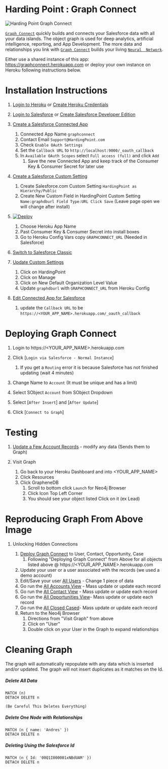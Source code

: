 # Harding Point : Graph Connect
 

![Harding Point Graph Connect](https://static.wixstatic.com/media/983560_7563ad3d347646e1a792e19a2c14e44c~mv2_d_2754_1836_s_2.png/v1/fill/w_1545,h_1030,al_c,usm_0.66_1.00_0.01/983560_7563ad3d347646e1a792e19a2c14e44c~mv2_d_2754_1836_s_2.png "Harding Point Graph Connect")


[`Graph Connect`](http://www.HardingPoint.com) quickly builds and connects your Salesforce data with all your data 
islands.  The object graph is used for deep analytics, artificial intelligence, reporting, and App Development. The 
more data and relationships you link with [`Graph Connect`](http://www.HardingPoint.com) builds your living [`Neural 
Network`](http://www.HardingPoint.com).

Either use a shared instance of this app: https://graphconnect.herokuapp.com or deploy your own instance on Heroku
following instructions below.

# Installation Instructions
1. [Login to Heroku](https://id.heroku.com/login) or [Create Heroku Credentials](https://signup.heroku.com)
1. [Login to Salesforce](https://login.salesforce.com) or [Create Salesforce Developer Edition](https://developer.salesforce.com/signup)

1. [Create a Salesforce Connected App](https://login.salesforce.com/app/mgmt/forceconnectedapps/forceAppEdit.apexp)
    1. Connected App Name `graphconnect`
    1. Contact Email `Support@HardingPoint.com`
    1. Check `Enable OAuth Settings`
    1. Set the `Callback URL` to `http://localhost:9000/_oauth_callback`
    1. In `Available OAuth Scopes` select `Full access (full)` and click `Add`
        1. Save the new Connected App and keep track of the Consumer Key & Consumer Secret for later use
1. [Create a Salesforce Custom Setting](https://login.salesforce.com/setup/ui/listCustomSettings.apexp)
    1. Create Salesforce.com Custom Setting `HardingPoint as Hierarchy/Public`
    1. Create New Custom Field in HardingPoint Custom Setting `Name:graphdburl Field Type:URL Click Save` (Leave 
        page open we will change after install)

1. [![Deploy](https://www.herokucdn.com/deploy/button.svg)](https://heroku.com/deploy)

    1. Choose Heroku App Name
    1. Past Consumer Key & Consumer Secret into install boxes
    1. Go to Heroku Config Vars copy `GRAPHCONNECT_URL`  (Needed in Salesforce)
    
1. [Switch to Salesforce Classic](https://login.salesforce.com/lightning/switcher?destination=classic)

1. [Update Custom Settings](https://login.salesforce.com/setup/ui/listCustomSettings.apexp) 
    1. Click on HardingPoint
    1. Click on Manage
    1. Click on New Default Organization Level Value
    1. Update `graphdburl` with `GRAPHCONNECT_URL` from Heroku Config
        
1. [Edit Connected App for Salesforce](https://login.salesforce.com/02u) 
    1. update the `Callback URL` to be `https://<YOUR_APP_NAME>.herokuapp.com/_oauth_callback`

# Deploying Graph Connect

1. Login to https://<YOUR_APP_NAME>.herokuapp.com

1. Click [`Login via Salesforce - Normal Instance`]

    1. If you get a `Routing` error it is because Salesforce has not finished updating (wait 4 minutes)
    
1. Change Name to `Account` (It must be unique and has a limit)

1. Select SObject `Account` from SObject Dropdown

1. Select [`After Insert`] and [`After Update`]

1. Click [`Connect to Graph`]


# Testing
    
1. [Update a Few Account Records](https://login.salesforce.com/001) - modify any data (Sends them to Graph)

1. Visit Graph
    
    1. Go back to your Heroku Dashboard and into <YOUR_APP_NAME>
    1. Click Resources
    1. Click GrapheneDB
        1. Scroll to bottom click `Launch` for Neo4j Browser
        1. Click Icon Top Left Corner
        1. You should see your object listed Click on it (ex Lead)
        
        
# Reproducing Graph From Above Image
    
1. Unlocking Hidden Connections

    1. [Deploy Graph Connect](http://www.HardingPoint.com) to User, Contact, Opportunity, Case
        1. Following "Deploying Graph Connect" from Above for all objects listed above @ https://<YOUR_APP_NAME>.herokuapp.com
    1. Update your user or a user associated with the records (we used a demo account)
    1. Edit/Save your user [All Users](https://login.salesforce.com/005) - Change 1 piece of data
    1. Go run the [All Accounts View](https://login.salesforce.com/001) - Mass update or update each record
    1. Go run the [All Contact View](https://login.salesforce.com/003) - Mass update or update each record
    1. Go run the [All Opportunities View](https://login.salesforce.com/006)- Mass update or update each record
    1. Go run the [All Closed Cased](https://login.salesforce.com/500)- Mass update or update each record
    1. Return to the Neo4j Browser 
        1. Directions from "Visit Graph" from above
        1. Click on "User"
        1. Double click on your User in the Graph to expand relationships
        
        
# Cleaning Graph

The graph will automatically repopulate with any data which is inserted and/or updated. The graph will not insert 
duplicates as it matches on the Id.

##### Delete All Data
    MATCH (n)
    DETACH DELETE n
    
    (Be Careful This Deletes Everything)
    
##### Delete One Node with Relationships
    MATCH (n { name: 'Andres' })
    DETACH DELETE n
    
##### Deleting Using the Salesforce Id
    
    MATCH (n { Id: '00Q1I000001xNBdUAM' })
    DETACH DELETE n
   

    
